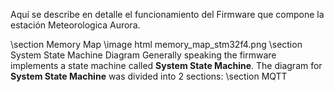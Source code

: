 Aquí se describe en detalle el funcionamiento del Firmware que compone la estación Meteorologica Aurora.

  \section Memory Map
  \image html memory_map_stm32f4.png
  \section System State Machine Diagram
    Generally speaking the firmware implements a state machine called <b>System State Machine</b>. The diagram for <b>System State Machine</b> was divided into 2 sections:
  \section MQTT
